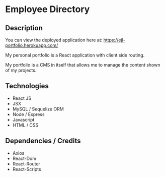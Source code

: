 
# Employee Directory

## Description

You can view the deployed application here at: https://ejl-portfolio.herokuapp.com/

My personal portfolio is a React application with client side routing.

My portfolio is a CMS in itself that allows me to manage the content shown of my projects.

## Technologies

* React JS
* JSX
* MySQL / Sequelize ORM
* Node / Express
* Javascript
* HTML / CSS

## Dependencies / Credits

* Axios
* React-Dom
* React-Router
* React-Scripts